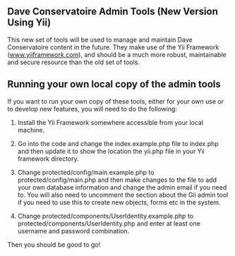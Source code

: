 ## Dave Conservatoire Admin Tools (New Version Using Yii)

This new set of tools will be used to manage and maintain Dave Conservatoire content in the future. They make use of the Yii Framework (www.yiiframework.com), and should be a much more robust, maintainable and secure resource than the old set of tools.  

## Running your own local copy of the admin tools

If you want to run your own copy of these tools, either for your own use or to develop new features, you will need to do the following:

1.  Install the Yii Framework somewhere accessible from your local machine.  

2.  Go into the code and change the index.example.php file to index.php and then update it to show the location the yii.php file in your Yii framework directory.

3.  Change protected/config/main.example.php to protected/config/main.php and then make changes to the file to add your own database information and change the admin email if you need to.  You will also need to uncomment the section about the Gii admin tool if you need to use this to create new objects, forms etc in the system.  

4.  Change protected/components/UserIdentity.example.php to protected/components/UserIdentity.php and enter at least one username and password combination.  

Then you should be good to go!